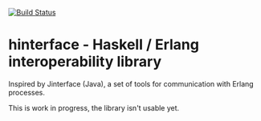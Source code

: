 [![Build Status](https://travis-ci.org/LTI2000/hinterface.svg?branch=master)](https://travis-ci.org/LTI2000/hinterface)

# hinterface - Haskell / Erlang interoperability library

Inspired by Jinterface (Java), a set of tools for communication with Erlang processes.

This is work in progress, the library isn't usable yet.

